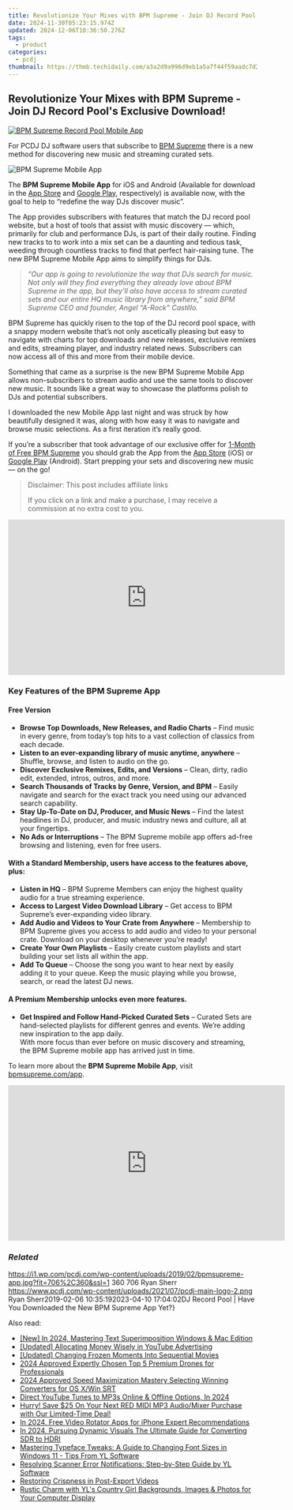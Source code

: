 ```yaml
---
title: Revolutionize Your Mixes with BPM Supreme - Join DJ Record Pool's Exclusive Download!
date: 2024-11-30T05:23:15.974Z
updated: 2024-12-06T10:36:50.276Z
tags:
  - product
categories:
  - pcdj
thumbnail: https://thmb.techidaily.com/a3a2d9a996d9eb1a5a7f44f59aadc7d2130837ea4123069d71208845b762ea4c.jpg
---
```


## Revolutionize Your Mixes with BPM Supreme - Join DJ Record Pool's Exclusive Download!

[![BPM Supreme Record Pool Mobile App](https://i1.wp.com/pcdj.com/wp-content/uploads/2019/02/bpmsupreme-app.jpg?resize=706%2C321&ssl=1)](https://i1.wp.com/pcdj.com/wp-content/uploads/2019/02/bpmsupreme-app.jpg?fit=706%2C360&ssl=1 "BPM Supreme Record Pool Mobile App")

For PCDJ DJ software users that subscribe to [BPM Supreme](https://tools.techidaily.com/pcdj/products/) there is a new method for discovering new music and streaming curated sets.

![BPM Supreme Mobile App](https://i2.wp.com/pcdj.com/wp-content/uploads/2019/02/app-explore.png?fit=270%2C300&ssl=1 "BPM Supreme Mobile App")

The **BPM Supreme Mobile App** for iOS and Android (Available for download in the [App Store](https://itunes.apple.com/us/app/bpm-supreme/id1435624754?mt=8) and [Google Play](https://play.google.com/store/apps/details?id=com.bpmmobile), respectively) is available now, with the goal to help to “redefine the way DJs discover music”.

The App provides subscribers with features that match the DJ record pool website, but a host of tools that assist with music discovery — which, primarily for club and performance DJs, is part of their daily routine. Finding new tracks to to work into a mix set can be a daunting and tedious task, weeding through countless tracks to find that perfect hair-raising tune. The new BPM Supreme Mobile App aims to simplify things for DJs.

> _“Our app is going to revolutionize the way that DJs search for music. Not only will they find everything they already love about BPM Supreme in the app, but they’ll also have access to stream curated sets and our entire HQ music library from anywhere,” said BPM Supreme CEO and founder, Angel “A-Rock” Castillo._

BPM Supreme has quickly risen to the top of the DJ record pool space, with a snappy modern website that’s not only ascetically pleasing but easy to navigate with charts for top downloads and new releases, exclusive remixes and edits, streaming player, and industry related news. Subscribers can now access all of this and more from their mobile device.

Something that came as a surprise is the new BPM Supreme Mobile App allows non-subscribers to stream audio and use the same tools to discover new music. It sounds like a great way to showcase the platforms polish to DJs and potential subscribers.

I downloaded the new Mobile App last night and was struck by how beautifully designed it was, along with how easy it was to navigate and browse music selections. As a first iteration it’s really good.

If you’re a subscriber that took advantage of our exclusive offer for [1-Month of Free BPM Supreme](https://tools.techidaily.com/pcdj/products/) you should grab the App from the [App Store](https://itunes.apple.com/us/app/bpm-supreme/id1435624754?mt=8) (iOS) or [Google Play](https://play.google.com/store/apps/details?id=com.bpmmobile) (Android). Start prepping your sets and discovering new music — on the go!

>  Disclaimer: This post includes affiliate links
>
>  If you click on a link and make a purchase, I may receive a commission at no extra cost to you.
>

<!-- affiliate ads begin -->
<iframe width="560" height="315" src="https://www.youtube.com/embed/UcplMvRBulA?si=iBonbwDS1v7RAlHK" title="YouTube video player" frameborder="0" allow="accelerometer; autoplay; clipboard-write; encrypted-media; gyroscope; picture-in-picture; web-share" referrerpolicy="strict-origin-when-cross-origin" allowfullscreen></iframe>
<!-- affiliate ads end -->

### Key Features of the BPM Supreme App

#### Free Version

* **Browse Top Downloads, New Releases, and Radio Charts** – Find music in every genre, from today’s top hits to a vast collection of classics from each decade.
* **Listen to an ever-expanding library of music anytime, anywhere** – Shuffle, browse, and listen to audio on the go.
* **Discover Exclusive Remixes, Edits, and Versions** – Clean, dirty, radio edit, extended, intros, outros, and more.
* **Search Thousands of Tracks by Genre, Version, and BPM** – Easily navigate and search for the exact track you need using our advanced search capability.
* **Stay Up-To-Date on DJ, Producer, and Music News** – Find the latest headlines in DJ, producer, and music industry news and culture, all at your fingertips.
* **No Ads or Interruptions** – The BPM Supreme mobile app offers ad-free browsing and listening, even for free users.

#### With a Standard Membership, users have access to the features above, plus:

* **Listen in HQ** – BPM Supreme Members can enjoy the highest quality audio for a true streaming experience.
* **Access to Largest Video Download Library** – Get access to BPM Supreme’s ever-expanding video library.
* **Add Audio and Videos to Your Crate from Anywhere** – Membership to BPM Supreme gives you access to add audio and video to your personal crate. Download on your desktop whenever you’re ready!
* **Create Your Own Playlists** – Easily create custom playlists and start building your set lists all within the app.
* **Add To Queue** – Choose the song you want to hear next by easily adding it to your queue. Keep the music playing while you browse, search, or read the latest DJ news.

#### A Premium Membership unlocks even more features.

* **Get Inspired and Follow Hand-Picked Curated Sets** – Curated Sets are hand-selected playlists for different genres and events. We’re adding new inspiration to the app daily.  
With more focus than ever before on music discovery and streaming, the BPM Supreme mobile app has arrived just in time.

To learn more about the **BPM Supreme Mobile App**, visit [bpmsupreme.com/app](https://www.bpmsupreme.com/app).

<!-- affiliate ads begin -->
<iframe width="560" height="315" src="https://www.youtube.com/embed/0Kr7Dpw0HuM?si=05wWDXdPgmC-oBBE" title="YouTube video player" frameborder="0" allow="accelerometer; autoplay; clipboard-write; encrypted-media; gyroscope; picture-in-picture; web-share" referrerpolicy="strict-origin-when-cross-origin" allowfullscreen></iframe>
<!-- affiliate ads end -->

### _Related_

https://i1.wp.com/pcdj.com/wp-content/uploads/2019/02/bpmsupreme-app.jpg?fit=706%2C360&ssl=1 360 706 Ryan Sherr https://www.pcdj.com/wp-content/uploads/2021/07/pcdj-main-logo-2.png Ryan Sherr2019-02-06 10:35:192023-04-10 17:04:02DJ Record Pool | Have You Downloaded the New BPM Supreme App Yet?}

<ins class="adsbygoogle"
     style="display:block"
     data-ad-format="autorelaxed"
     data-ad-client="ca-pub-7571918770474297"
     data-ad-slot="1223367746"></ins>

<ins class="adsbygoogle"
     style="display:block"
     data-ad-client="ca-pub-7571918770474297"
     data-ad-slot="8358498916"
     data-ad-format="auto"
     data-full-width-responsive="true"></ins>

<span class="atpl-alsoreadstyle">Also read:</span>
<div><ul>
<li><a href="https://fox-links.techidaily.com/new-in-2024-mastering-text-superimposition-windows-and-mac-edition/"><u>[New] In 2024, Mastering Text Superimposition Windows & Mac Edition</u></a></li>
<li><a href="https://extra-information.techidaily.com/updated-allocating-money-wisely-in-youtube-advertising/"><u>[Updated] Allocating Money Wisely in YouTube Advertising</u></a></li>
<li><a href="https://extra-tips.techidaily.com/updated-changing-frozen-moments-into-sequential-movies/"><u>[Updated] Changing Frozen Moments Into Sequential Movies</u></a></li>
<li><a href="https://some-techniques.techidaily.com/2024-approved-expertly-chosen-top-5-premium-drones-for-professionals/"><u>2024 Approved Expertly Chosen Top 5 Premium Drones for Professionals</u></a></li>
<li><a href="https://extra-approaches.techidaily.com/2024-approved-speed-maximization-mastery-selecting-winning-converters-for-os-xwin-srt/"><u>2024 Approved Speed Maximization Mastery Selecting Winning Converters for OS X/Win SRT</u></a></li>
<li><a href="https://facebook-video-share.techidaily.com/direct-youtube-tunes-to-mp3s-online-and-offline-options-in-2024/"><u>Direct YouTube Tunes to MP3s Online & Offline Options, In 2024</u></a></li>
<li><a href="https://discover-able.techidaily.com/hurry-save-25-on-your-next-red-midi-mp3-audiomixer-purchase-with-our-limited-time-deal/"><u>Hurry! Save $25 On Your Next RED MIDI MP3 Audio/Mixer Purchase with Our Limited-Time Deal!</u></a></li>
<li><a href="https://ai-vdieo-software.techidaily.com/in-2024-free-video-rotator-apps-for-iphone-expert-recommendations/"><u>In 2024, Free Video Rotator Apps for iPhone Expert Recommendations</u></a></li>
<li><a href="https://extra-support.techidaily.com/in-2024-pursuing-dynamic-visuals-the-ultimate-guide-for-converting-sdr-to-hdri/"><u>In 2024, Pursuing Dynamic Visuals The Ultimate Guide for Converting SDR to HDRI</u></a></li>
<li><a href="https://discover-able.techidaily.com/mastering-typeface-tweaks-a-guide-to-changing-font-sizes-in-windows-11-tips-from-yl-software/"><u>Mastering Typeface Tweaks: A Guide to Changing Font Sizes in Windows 11 - Tips From YL Software</u></a></li>
<li><a href="https://discover-able.techidaily.com/resolving-scanner-error-notifications-step-by-step-guide-by-yl-software/"><u>Resolving Scanner Error Notifications: Step-by-Step Guide by YL Software</u></a></li>
<li><a href="https://data-wizards.techidaily.com/restoring-crispness-in-post-export-videos/"><u>Restoring Crispness in Post-Export Videos</u></a></li>
<li><a href="https://discover-able.techidaily.com/rustic-charm-with-yls-country-girl-backgrounds-images-and-photos-for-your-computer-display/"><u>Rustic Charm with YL's Country Girl Backgrounds, Images & Photos for Your Computer Display</u></a></li>
</ul></div>

